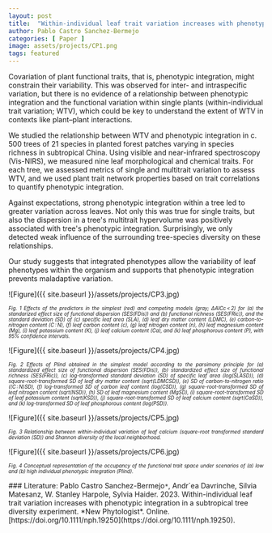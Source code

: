 ```yaml
---
layout: post
title:  "Within-individual leaf trait variation increases with phenotypic integration in a subtropical tree diversity experiment"
author: Pablo Castro Sanchez-Bermejo
categories: [ Paper ]
image: assets/projects/CP1.png
tags: featured
---
```

Covariation of plant functional traits, that is, phenotypic integration, might constrain their variability. This was observed for inter- and intraspecific variation, but there is no evidence of a relationship between phenotypic integration and the functional variation within single plants (within-individual trait variation; WTV), which could be key to understand the extent of WTV in contexts like plant–plant interactions.

We studied the relationship between WTV and phenotypic integration in c. 500 trees of 21 species in planted forest patches varying in species richness in subtropical China. Using visible and near-infrared spectroscopy (Vis-NIRS), we measured nine leaf morphological and chemical traits. For each tree, we assessed metrics of single and multitrait variation to assess WTV, and we used plant trait network properties based on trait correlations to quantify phenotypic integration.

Against expectations, strong phenotypic integration within a tree led to greater variation across leaves. Not only this was true for single traits, but also the dispersion in a tree's multitrait hypervolume was positively associated with tree's phenotypic integration. Surprisingly, we only detected weak influence of the surrounding tree-species diversity on these relationships.

Our study suggests that integrated phenotypes allow the variability of leaf phenotypes within the organism and supports that phenotypic integration prevents maladaptive variation.

![Figure]({{ site.baseurl }}/assets/projects/CP3.jpg)
<p style='text-align: justify;' ><span style="font-style: italic; font-size:70%">Fig. 1 Effects of the predictors in the simplest (red) and competing models (gray; ∆AICc < 2) for (a) the standarized effect size of functional dispersion (SES(FDis)) and (b) functional richness (SES(FRic)), and the standard deviation (SD) of (c) specific leaf area (SLA), (d) leaf dry matter content (LDMC), (e) carbon-to-nitrogen content (C : N), (f) leaf carbon content (c), (g) leaf nitrogen content (n), (h) leaf magnesium content (Mg), (i) leaf potassium content (K), (j) leaf calcium content (Ca), and (k) leaf phosphorous content (P), with 95% confidence intervals. 
</span></p>
![Figure]({{ site.baseurl }}/assets/projects/CP4.jpg)
<p style='text-align: justify;' ><span style="font-style: italic; font-size:70%">Fig. 2 Effects of PIind obtained in the simplest model according to the parsimony principle for (a) standardized effect size of functional dispersion (SES(FDis)), (b) standardized effect size of functional richness (SES(FRic)), (c) log-transformed standard deviation (SD) of specific leaf area (log(SLASD)), (d) square-root-transformed SD of leaf dry matter content (sqrt(LDMCSD)), (e) SD of carbon-to-nitrogen ratio ((C : N)SD), (f) log-transformed SD of carbon leaf content (log(CSD)), (g) square-root-transformed SD of leaf nitrogen content (sqrt(NSD)), (h) SD of leaf magnesium content (MgSD), (i) square-root-transformed SD of leaf potassium content (sqrt(KSD)), (j) square-root-transformed SD of leaf calcium content (sqrt(CaSD)), and (k) log-transformed SD of leaf phosphorous content (log(PSD)). 
</span></p>
![Figure]({{ site.baseurl }}/assets/projects/CP5.jpg)
<p style='text-align: justify;' ><span style="font-style: italic; font-size:70%">Fig. 3 Relationship between within-individual variation of leaf calcium (square-root transformed standard deviation (SD)) and Shannon diversity of the local neighborhood. 
</span></p>
![Figure]({{ site.baseurl }}/assets/projects/CP6.jpg)
<p style='text-align: justify;' ><span style="font-style: italic; font-size:70%">Fig. 4 Conceptual representation of the occupancy of the functional trait space under scenarios of (a) low and (b) high individual phenotypic integration (PIind). 
</span></p>
### Literature:
Pablo Castro Sanchez-Bermejo<code>&ast;</code>, Andr´ea Davrinche, Silvia Matesanz, W. Stanley Harpole, Sylvia Haider. 2023. Within-individual leaf trait variation increases with phenotypic integration in a subtropical tree diversity experiment. *New Phytologist*.  Online. [https://doi.org/10.1111/nph.19250](https://doi.org/10.1111/nph.19250).
